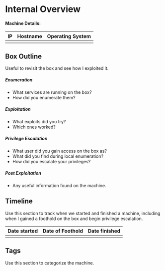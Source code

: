 # Internal Overview

#### Machine Details:

| IP  | Hostname | Operating System |
| :-: | :------: | :--------------: |
|     |          |                  |
## Box Outline

Useful to revisit the box and see how I exploited it.

##### Enumeration

- What services are running on the box? 
- How did you enumerate them?
##### Exploitation

- What exploits did you try? 
- Which ones worked?

##### Privilege Escalation

- What user did you gain access on the box as? 
- What did you find during local enumeration? 
- How did you escalate your privileges?

##### Post Exploitation

- Any useful information found on the machine.

## Timeline

Use this section to track when we started and finished a machine, including when I gained a foothold on the box and begin privilege escalation.

| Date started | Date of Foothold | Date finished |
| ------------ | ---------------- | ------------- |
|              |                  |               |
## Tags

Use this section to categorize the machine.
